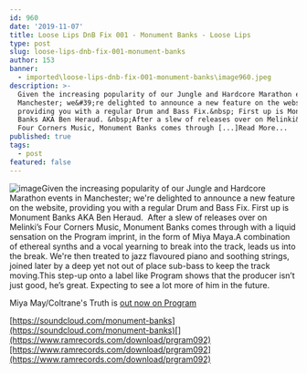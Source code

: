 ```yaml
---
id: 960
date: '2019-11-07'
title: Loose Lips DnB Fix 001 - Monument Banks - Loose Lips
type: post
slug: loose-lips-dnb-fix-001-monument-banks
author: 153
banner:
  - imported\loose-lips-dnb-fix-001-monument-banks\image960.jpeg
description: >-
  Given the increasing popularity of our Jungle and Hardcore Marathon events in
  Manchester; we&#39;re delighted to announce a new feature on the website,
  providing you with a regular Drum and Bass Fix.&nbsp; First up is Monument
  Banks AKA Ben Heraud. &nbsp;After a slew of releases over on Melinki&rsquo;s
  Four Corners Music, Monument Banks comes through [...]Read More...
published: true
tags:
  - post
featured: false
---
```

![image](../imported\loose-lips-dnb-fix-001-monument-banks\image960.jpeg)Given the increasing popularity of our Jungle and Hardcore Marathon events in Manchester; we're delighted to announce a new feature on the website, providing you with a regular Drum and Bass Fix. First up is Monument Banks AKA Ben Heraud.  After a slew of releases over on Melinki’s Four Corners Music, Monument Banks comes through with a liquid sensation on the Program imprint, in the form of Miya Maya.A combination of ethereal synths and a vocal yearning to break into the track, leads us into the break. We're then treated to jazz flavoured piano and soothing strings, joined later by a deep yet not out of place sub-bass to keep the track moving.This step-up onto a label like Program shows that the producer isn’t just good, he’s great. Expecting to see a lot more of him in the future.

Miya May/Coltrane's Truth is [out now on Program](https://www.ramrecords.com/download/prgram092)

[](https://soundcloud.com/monument-banks)[https://soundcloud.com/monument-banks](https://soundcloud.com/monument-banks)[](https://www.ramrecords.com/download/prgram092)[https://www.ramrecords.com/download/prgram092](https://www.ramrecords.com/download/prgram092)